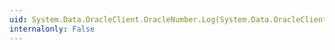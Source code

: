 ```yaml
---
uid: System.Data.OracleClient.OracleNumber.Log(System.Data.OracleClient.OracleNumber,System.Int32)
internalonly: False
---
```

